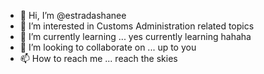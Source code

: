 - 👋 Hi, I’m @estradashanee
- 👀 I’m interested in Customs Administration related topics
- 🌱 I’m currently learning ... yes currently learning hahaha
- 💞️ I’m looking to collaborate on ... up to you
- 📫 How to reach me ... reach the skies

<!---
estradashanee/estradashanee is a ✨ special ✨ repository because its `README.md` (this file) appears on your GitHub profile.
You can click the Preview link to take a look at your changes.
--->
